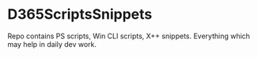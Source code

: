 # D365ScriptsSnippets
Repo contains PS scripts, Win CLI scripts, X++ snippets. Everything which may help in daily dev work.
